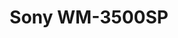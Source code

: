 ---
title: Sony WM-3500SP
description: a transparent green Sony Walkman
image: /images/sony-wm-3500sp.webp
source: https://walkman.land/sony/wm-3500sp
dimensions: [700, 525]
tags: 
  - sony
  - transparent tech
  - audio tech
  - 90s
  - japan
  - aesthetic
dateAdded: 15 Jul 2025 23:06
---
